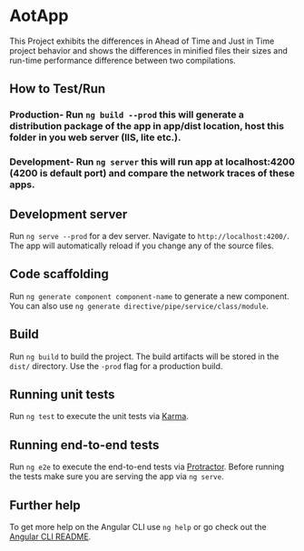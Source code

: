 # AotApp

This Project exhibits the differences in Ahead of Time and Just in Time project behavior and shows the differences in minified files their sizes and run-time performance difference between two compilations.


## How to Test/Run
### Production- Run `ng build --prod` this will generate a distribution package of the app in  app/dist location, host this folder in you web server (IIS, lite etc.).

### Development- Run `ng server` this will run app at localhost:4200 (4200 is default port) and compare the network traces of these apps.

## Development server
Run `ng serve --prod` for a dev server. Navigate to `http://localhost:4200/`. The app will automatically reload if you change any of the source files.

## Code scaffolding

Run `ng generate component component-name` to generate a new component. You can also use `ng generate directive/pipe/service/class/module`.

## Build

Run `ng build` to build the project. The build artifacts will be stored in the `dist/` directory. Use the `-prod` flag for a production build.

## Running unit tests

Run `ng test` to execute the unit tests via [Karma](https://karma-runner.github.io).

## Running end-to-end tests

Run `ng e2e` to execute the end-to-end tests via [Protractor](http://www.protractortest.org/).
Before running the tests make sure you are serving the app via `ng serve`.

## Further help

To get more help on the Angular CLI use `ng help` or go check out the [Angular CLI README](https://github.com/angular/angular-cli/blob/master/README.md).
